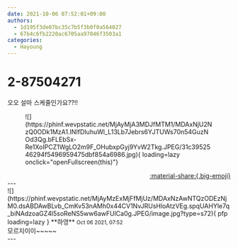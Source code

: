 ```yaml
---
date: 2021-10-06 07:52:01+09:00
authors:
  - 1d195f3de07bc35c7b5f3b0f0a564027
  - 67b4c6fb2220ac6705aa97046f3503a1
categories:
  - Hayoung
---
```


# 2-87504271

<div class="post-container" markdown="1">
<div class="content-container md-sidebar__scrollwrap" markdown="1">

오오 설마 스케줄인가요??!!
<figure markdown="1">
![](https://phinf.wevpstatic.net/MjAyMjA3MDJfMTM1/MDAxNjU2NzQ0ODk1MzA1.INIfDIuhuWl_L13Lb7Jebrs6YJTUWs70n54GuzNOd3Qg.bFLEbSx-Re1XoIPCZ1WgLO2m9F_OHubxpGyj9YvW2Tkg.JPEG/31c3952546294f5496959475dbf854a6986.jpg){ loading=lazy onclick="openFullscreen(this)"}
</figure>


</div>
</div>

<div style="text-align: right;" markdown="1">
<a href="https://weverse.io/fromis9/fanpost/2-87504271" style="text-align: right;">:material-share:{.big-emoji}</a>
</div>
---

<div class="comments-container md-sidebar__scrollwrap" markdown="1">
<div class="comment" markdown="1">
<div class='id-container' markdown="1">
![](https://phinf.wevpstatic.net/MjAyMzExMjFfMjUz/MDAxNzAwNTQzODEzNjM0.dsABDAwBLvb_CmKv53nAMh0x44CV1NvJRUsHloAtzVEg.spqUAHYle7q_biNAdzoaGZ4l5soReNS5ww6awFUlCa0g.JPEG/image.jpg?type=s72){ pfp loading=lazy }
**<span class="artist">하영</span>** <small>Oct 06 2021, 07:52</small><br>
</div>
<div class='comment-body' markdown="1">
모르지이이~~~~~
</div>
</div>
</div>
---
